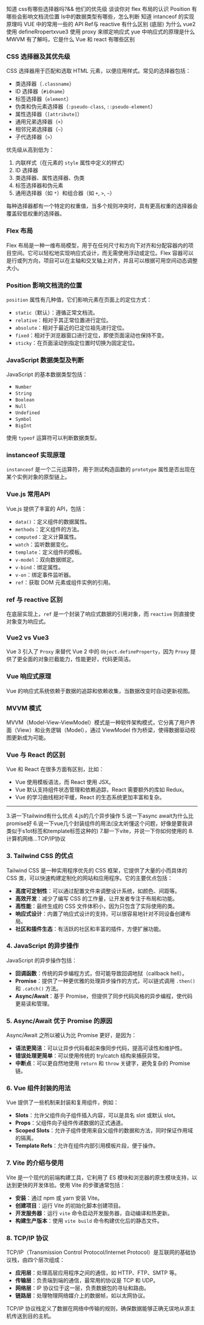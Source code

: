 知道 css有哪些选择器吗?&& 他们的优先级
谈谈你对 flex 布局的认识
Position 有哪些会影响文档流位置
Is中的数据类型有哪些，怎么判断
知道 intanceof 的实现原理吗
VUE 中的常用一些的 API
Ref与 reactive 有什么区别 (底层)
为什么 vue2 使用 defineRropertxvue3 使用 proxy 来绑定响应式
yue 中响应式的原理是什么
MWVM 有了解吗，它是什么
Vue 和 react 有哪些区别


### CSS 选择器及其优先级

CSS 选择器用于匹配和选取 HTML 元素，以便应用样式。常见的选择器包括：
- 类选择器（`.classname`）
- ID 选择器（`#idname`）
- 标签选择器（`element`）
- 伪类和伪元素选择器（`:pseudo-class`, `::pseudo-element`）
- 属性选择器（`[attribute]`）
- 通用兄弟选择器（`+`）
- 相邻兄弟选择器（`~`）
- 子代选择器（`>`）

优先级从高到低为：
1. 内联样式（在元素的 `style` 属性中定义的样式）
2. ID 选择器
3. 类选择器、属性选择器、伪类
4. 标签选择器和伪元素
5. 通用选择器（如 `*`）和组合器（如 `+`, `>`, `~`）

每种选择器都有一个特定的权重值，当多个规则冲突时，具有更高权重的选择器会覆盖较低权重的选择器。

### Flex 布局

Flex 布局是一种一维布局模型，用于在任何尺寸和方向下对齐和分配容器内的项目空间。它可以轻松地实现响应式设计，而无需使用浮动或定位。Flex 容器可以是行或列方向，项目可以在主轴和交叉轴上对齐，并且可以根据可用空间动态调整大小。

### Position 影响文档流的位置

`position` 属性有几种值，它们影响元素在页面上的定位方式：
- `static`（默认）：遵循正常文档流。
- `relative`：相对于其正常位置进行定位。
- `absolute`：相对于最近的已定位祖先进行定位。
- `fixed`：相对于浏览器窗口进行定位，即使页面滚动也保持不变。
- `sticky`：在页面滚动到指定位置时切换为固定定位。

### JavaScript 数据类型及判断

JavaScript 的基本数据类型包括：
- `Number`
- `String`
- `Boolean`
- `Null`
- `Undefined`
- `Symbol`
- `BigInt`

使用 `typeof` 运算符可以判断数据类型。

### instanceof 实现原理

`instanceof` 是一个二元运算符，用于测试构造函数的 `prototype` 属性是否出现在某个实例对象的原型链上。

### Vue.js 常用API

Vue.js 提供了丰富的 API，包括：
- `data()`：定义组件的数据属性。
- `methods`：定义组件的方法。
- `computed`：定义计算属性。
- `watch`：监听数据变化。
- `template`：定义组件的模板。
- `v-model`：双向数据绑定。
- `v-bind`：绑定属性。
- `v-on`：绑定事件监听器。
- `ref`：获取 DOM 元素或组件实例的引用。

### ref 与 reactive 区别

在底层实现上，`ref` 是一个封装了响应式数据的引用对象，而 `reactive` 则直接使对象变为响应式。

### Vue2 vs Vue3

Vue 3 引入了 `Proxy` 来替代 Vue 2 中的 `Object.defineProperty`，因为 `Proxy` 提供了更全面的对象拦截能力，性能更好，代码更简洁。

### Vue 响应式原理

Vue 的响应式系统依赖于数据的追踪和依赖收集，当数据改变时自动更新视图。

### MVVM 模式

MVVM（Model-View-ViewModel）模式是一种软件架构模式，它分离了用户界面（View）和业务逻辑（Model），通过 ViewModel 作为桥梁，使得数据驱动视图更新成为可能。

### Vue 与 React 的区别

Vue 和 React 在很多方面有区别，比如：
- Vue 使用模板语法，而 React 使用 JSX。
- Vue 默认支持组件状态管理和依赖追踪，React 需要额外的库如 Redux。
- Vue 的学习曲线相对平缓，React 的生态系统更加丰富和复杂。

------------------------------------------------------------------------------------------

3.讲一下tailwind有什么优点
4.js的几个异步操作
5.说一下async await为什么比promise好
6.说一下vue几个封装组件的用法(没太听懂这个问题，好像是要我讲类似于s1ot标签和template标签这种的)
7.聊一下vite，并说一下你如何使用的
8.计算机网络...TCP/IP协议

### 3. Tailwind CSS 的优点

Tailwind CSS 是一种实用程序优先的 CSS 框架，它提供了大量的小而具体的 CSS 类，可以快速构建定制化的网站和应用程序。它的主要优点包括：
- **高度可定制性**：可以通过配置文件来调整设计系统，如颜色、间距等。
- **高效开发**：减少了编写 CSS 的工作量，让开发者专注于布局和功能。
- **高性能**：最终生成的 CSS 文件体积小，因为只包含了实际使用的类。
- **响应式设计**：内置了响应式设计的支持，可以很容易地针对不同设备创建布局。
- **社区和插件生态**：有活跃的社区和丰富的插件，方便扩展功能。

### 4. JavaScript 的异步操作

JavaScript 的异步操作包括：
- **回调函数**：传统的异步编程方式，但可能导致回调地狱（callback hell）。
- **Promise**：提供了一种更优雅的处理异步操作的方式，可以链式调用 `.then()` 和 `.catch()` 方法。
- **Async/Await**：基于 Promise，但提供了同步代码风格的异步编程，使代码更易读和管理。

### 5. Async/Await 优于 Promise 的原因

Async/Await 之所以被认为比 Promise 更好，是因为：
- **语法更简洁**：可以让异步代码看起来像同步代码，提高可读性和维护性。
- **错误处理更简单**：可以使用传统的 try/catch 结构来捕获异常。
- **中断点**：可以更自然地使用 `return` 和 `throw` 关键字，避免复杂的 Promise 链。

### 6. Vue 组件封装的用法

Vue 提供了一些机制来封装和复用组件，例如：
- **Slots**：允许父组件向子组件插入内容，可以是具名 slot 或默认 slot。
- **Props**：父组件向子组件传递数据的正式通道。
- **Scoped Slots**：允许子组件使用来自父组件的数据和方法，同时保证作用域的隔离。
- **Template Refs**：允许在组件内部引用模板片段，便于操作。

### 7. Vite 的介绍与使用

Vite 是一个现代的前端构建工具，它利用了 ES 模块和浏览器的原生模块支持，以达到更快的开发体验。使用 Vite 的步骤通常包括：
- **安装**：通过 npm 或 yarn 安装 Vite。
- **创建项目**：运行 Vite 的初始化脚本创建项目。
- **开发服务器**：运行 `vite` 命令启动开发服务器，自动编译和热更新。
- **构建生产版本**：使用 `vite build` 命令构建优化后的静态文件。

### 8. TCP/IP 协议

TCP/IP（Transmission Control Protocol/Internet Protocol）是互联网的基础协议栈，由四个层次组成：
- **应用层**：处理高层应用程序之间的通信，如 HTTP、FTP、SMTP 等。
- **传输层**：负责端到端的通信，最常用的协议是 TCP 和 UDP。
- **网络层**：IP 协议位于这一层，负责数据包的寻址和路由。
- **链路层**：处理物理网络媒介上的数据帧，如以太网协议。

TCP/IP 协议栈定义了数据在网络中传输的规则，确保数据能够正确无误地从源主机传送到目的主机。